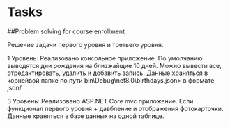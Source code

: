# Tasks

##Problem solving for course enrollment

Решение задачи первого уровня и третьего уровня.

1 Уровень: Реализовано консольное приложение. По умолчанию выводятся дни рождения на близжайщие 10 дней. Можно вывести все, отредактировать, удалить и добавить запись. Данные храняться в корнейвой папке по пути bin\Debug\net8.0\birthdays.json> в формате json/

3 Уровень: Реализовано ASP.NET Core mvc приложение. Если функционал первого уровня + давбление и отображения фотокарточки. Данные храняться в базе данных на одной таблице.
